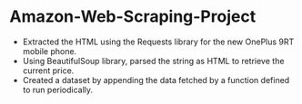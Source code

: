 # Amazon-Web-Scraping-Project

- Extracted the HTML using the Requests library for the new OnePlus 9RT mobile phone.
- Using BeautifulSoup library, parsed the string as HTML to retrieve the current price.
- Created a dataset by appending the data fetched by a function defined to run periodically.
